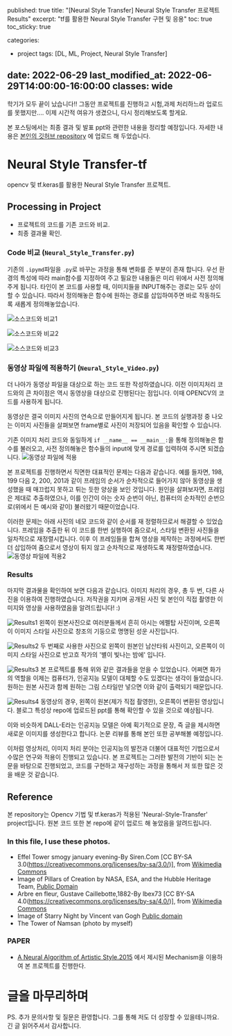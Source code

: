 published: true
title:  "[Neural Style Transfer] Neural Style Transfer 프로젝트 Results"
excerpt: "tf를 활용한 Neural Style Transfer 구현 및 응용"
toc: true
toc_sticky: true

categories:
  - project
tags: [DL, ML, Project, Neural Style Transfer]

date: 2022-06-29
last_modified_at: 2022-06-29T14:00:00-16:00:00
classes: wide
---

학기가 모두 끝이 났습니다!! 그동안 프로젝트를 진행하고 시험,과제 처리하느라 업로드를 못했지만....
이제 시간적 여유가 생겼으니, 다시 정리해보도록 할게요.

본 포스팅에서는 최종 결과 및 발표 ppt와 관련한 내용을 정리할 예정입니다.
자세한 내용은 [본인의 깃허브 repository](https://github.com/sehooni/Neural-Style-Transfer_tf)
에 업로드 해 두었습니다.


# Neural Style Transfer-tf
opencv 및 tf.keras를 활용한 Neural Style Transfer 프로젝트.

## Processing in Project
- 프로젝트의 코드를 기존 코드와 비교.
- 최종 결과물 확인.

### Code 비교 (`Neural_Style_Transfer.py`)
기존의 `.ipymd`파일을 `.py`로 바꾸는 과정을 통해 변화를 준 부분이 존재 합니다.
우선 환경의 특성에 따라 main함수를 지정하여 주고 필요한 내용들은 미리 위에서 사전 정의해주게 됩니다.
타인이 본 코드를 사용할 때, 이미지들을 INPUT해주는 경로는 모두 상이할 수 있습니다.
따라서 정의해놓은 함수에 원하는 경로를 삽입하여주면 바로 작동하도록 새롭게 정의해놓았습니다.

![소스코드와 비교1](https://user-images.githubusercontent.com/84653623/176131250-99e46527-ee45-433d-a4e7-7f4a4cf0a3da.png)

![소스코드와 비교2](https://user-images.githubusercontent.com/84653623/176365710-8e31e48c-a3e7-427f-a5b1-ca8fe1112ddc.png)

![소스코드와 비교3](https://user-images.githubusercontent.com/84653623/176131466-e203a847-708e-4c1b-b027-3ec6f0371cb0.png)

### 동영상 파일에 적용하기 (`Neural_Style_Video.py`)
더 나아가 동영상 파일을 대상으로 하는 코드 또한 작성하였습니다.
이전 이미지처리 코드와의 큰 차이점은 역시 동영상을 대상으로 진행된다는 점입니다.
이때 OPENCV의 코드를 사용하게 됩니다.

동영상은 결국 이미지 사진의 연속으로 만들어지게 됩니다. 
본 코드의 실행과정 중 나오는 이미지 사진들을 살펴보면 frame별로 사진이 저장되어 있음을 확인할 수 있습니다.

기존 이미지 처리 코드와 동일하게 `if __name__ == __main__:`을 통해 정의해놓은 함수를 불러오고, 사전 정의해놓은 함수들의 input에 맞게 경로를 입력하여 주시면 되겠습니다.
![동영상 파일에 적용](https://user-images.githubusercontent.com/84653623/176131541-797e4638-e06b-436a-97df-ef6c1ba35aed.png)

본 프로젝트를 진행하면서 직면한 대표적인 문제는 다음과 같습니다.
예를 들자면, 198, 199 다음 2, 200, 201과 같이 프레임의 순서가 순차적으로 들어가지 않아 동영상을 생성했을 때 매끄럽지 못하고 튀는 듯한 양상을 보인 것입니다.
원인을 살펴보자면, 프레임은 제대로 추출하였으나, 이를 인간이 아는 숫자 순번이 아닌, 컴퓨터의 순차적인 순번으로(위에서 든 예시와 같이) 불러왔기 때문이었습니다.

이러한 문제는 아래 사진의 네모 코드와 같이 순서를 재 정렬하므로서 해결할 수 있었습니다.
프레임을 추출한 뒤 이 코드를 한번 실행하여 줌으로서, 스타일 변환된 사진들을 일차적으로 재정렬시킵니다.
이후 이 프레임들을 합쳐 영상을 제작하는 과정에서도 한번 더 삽입하여 줌으로서 영상이 튀지 않고 순차적으로 재생하도록 재정렬하였습니다.
![동영상 파일에 적용2](https://user-images.githubusercontent.com/84653623/176131642-01022619-70c4-4107-a74d-5f2a614a5397.png)

### Results
마지막 결과물을 확인하여 보면 다음과 같습니다.
이미지 처리의 경우, 총 두 번, 다른 사진을 이용하여  진행하였습니다. 저작권을 지키며 공개된 사진 및 본인이 직접 촬영한 이미지와 영상을 사용하였음을 알려드립니다! :)

![Results1](https://user-images.githubusercontent.com/84653623/176131743-829acc9d-b096-4b68-ae53-22d5ad56676a.png)
왼쪽이 원본사진으로 여러분들께서 흔히 아시는 에펠탑 사진이며, 오른쪽이 이미지 스타일 사진으로 창조의 기둥으로 명명된 성운 사진입니다.

![Results2](https://user-images.githubusercontent.com/84653623/176131840-18433d00-6d2a-438f-b2a2-0b68700df164.png)
두 번째로 사용한 사진으로 왼쪽이 원본인 남산타워 사진이고, 오른쪽이 이미지 스타일 사진으로 반고흐 작가의 '별이 빛나는 밤에' 입니다.

![Results3](https://user-images.githubusercontent.com/84653623/176131892-cf631a81-eb9e-4fe6-ad51-8771e94812d2.png)
본 프로젝트를 통해 위와 같은 결과들을 얻을 수 있었습니다.
어쩌면 화가의 역할을 이제는 컴퓨터가, 인공지능 모델이 대체할 수도 있겠다는 생각이 들었습니다.
원하는 원본 사진과 함께 원하는 그림 스타일만 넣으면 이와 같이 출력되기 때문입니다.

![Results4](https://user-images.githubusercontent.com/84653623/176131944-0b3efa54-32cc-4799-86b0-9b6f1f27bbff.png)
동영상의 경우, 왼쪽이 원본(제가 직접 촬영한), 오른쪽이 변환된 영상입니다.
블로그 특성상 repo에 업로드된 ppt를 통해 확인할 수 있을 것으로 예상됩니다.

이와 비슷하게 DALL-E라는 인공지능 모델은 아예 획기적으로 문장, 즉 글을 제시하면 새로운 이미지를 생성한다고 합니다.
논문 리뷰를 통해 본인 또한 공부해볼 예정입니다.

이처럼 영상처리, 이미지 처리 분야는 인공지능의 발전과 더불어 대표적인 기법으로서 수많은 연구와 적용이 진행되고 있습니다.
본 프로젝트는 그러한 발전의 기반이 되는 논문을 바탕으로 진행되었고, 코드를 구현하고 재구성하는 과정을 통해서 저 또한 많은 것을 배운 것 같습니다.


## Reference
본 repository는 Opencv 기법 및 tf.keras가 적용된 'Neural-Style-Transfer' project입니다.
원본 코드 또한 본 repo에 같이 업로드 해 놓았음을 알려드립니다.

### In this file, I use these photos.
- Effel Tower smogy january evening-By Siren.Com [CC BY-SA 3.0(https://creativecommons.org/licenses/by-sa/3.0/)], from [Wikimedia Commons](https://commons.wikimedia.org/wiki/File:Effel_Tower_smogy_january_evening.jpg)  
- Image of Pillars of Creation by NASA, ESA, and the Hubble Heritage Team, [Public Domain](https://en.wikipedia.org/wiki/File:Pillars_of_creation_2014_HST_WFC3-UVIS_full-res_denoised.jpg)
- Arbre en fleur, Gustave Caillebotte,1882-By lbex73 [CC BY-SA 4.0(https://creativecommons.org/licenses/by-sa/4.0/)], from [Wikimedia Commons](https://commons.wikimedia.org/wiki/File:Arbre_en_fleur,_Gustave_Caillebotte,_1882.jpg)
- Image of Starry Night by Vincent van Gogh [Public domain](https://upload.wikimedia.org/wikipedia/commons/thumb/e/ea/Van_Gogh_-_Starry_Night_-_Google_Art_Project.jpg/1024px-Van_Gogh_-_Starry_Night_-_Google_Art_Project.jpg)
- The Tower of Namsan (photo by myself)

### PAPER
- [A Neural Algorithm of Artistic Style.2015](https://arxiv.org/abs/1508.06576) 에서 제시된 Mechanism을 이용하여 본 프로젝트를 진행한다.


# 글을 마무리하며
PS. 추가 문의사항 및 질문은 환영합니다. 그를 통해 저도 더 성장할 수 있을테니까요. 긴 글 읽어주셔서 감사합니다. 
